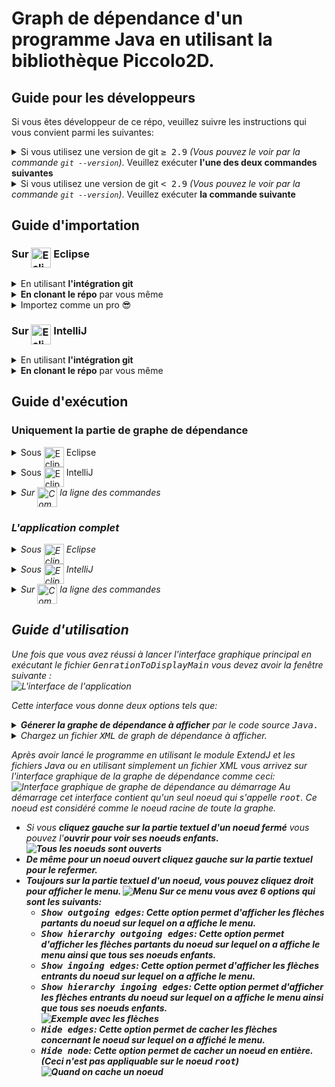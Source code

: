 # Graph de dépendance d'un programme Java en utilisant la bibliothèque Piccolo2D.

## Guide pour les développeurs

Si vous êtes développeur de ce répo, veuillez suivre les instructions qui vous convient parmi les  suivantes:

<details>
  <summary>
    Si vous utilisez une version de git <samp>≥ 2.9</samp> <em>(Vous pouvez le voir par la commande <code>git --version</code>)</em>. Veuillez exécuter <strong>l'une des deux commandes suivantes</strong>
  </summary>
  <ul>
    <li>
      <code> make init </code>
    </li>
    <li>
      <code>git config core.hooksPath .githooks</code>
    </li>
  </ul>
</details>
<details>
  <summary>
    Si vous utilisez une version de git <samp>< 2.9</samp> <em>(Vous pouvez le voir par la commande <code>git --version</code>)</em>. Veuillez exécuter <strong>la commande suivante</strong>
  </summary>
  <ul>
    <li>
      <code> find .git/hooks -type l -exec rm {} \;
            find .githooks -type f -exec ln -sf ../../{} .git/hooks/ \; 
      </code>
    </li>
  </ul>
</details>

## Guide d'importation

### Sur <img src="https://firebasestorage.googleapis.com/v0/b/kaan-yagci-website.appspot.com/o/PSTL%20Assets%2Feclipse.svg?alt=media&token=c1a40189-1236-407b-9568-52c292e46e3d" alt="Eclipse Logo" width="32" height="32" align="top"/> Eclipse

<details>
  <summary>En utilisant <strong>l'intégration git</strong></summary>
    <ol>
      <li>
        Cliquez sur <strong><samp>Import</samp></strong> dans l'onglet <strong><samp>File</samp></strong> de barre latérale d'Eclipse
        <img src="https://firebasestorage.googleapis.com/v0/b/kaan-yagci-website.appspot.com/o/PSTL%20Assets%2FimportEclipse1.png?alt=media&token=b90453a4-4b76-4bb6-ad43-ff9bf944c542" alt="Cliquez sur Import dans l'onglet File de barre latérale d'Eclipse"/>
       </li>
       <li>
        Sur la fenêtre qui s'ouvre choisissez <strong><samp>Projects from Git</samp></strong> qui se trouve sous la section Git. Cliquez sur le bouton <strong><samp>Next</samp></strong>.
        <img src="https://firebasestorage.googleapis.com/v0/b/kaan-yagci-website.appspot.com/o/PSTL%20Assets%2FImportEclipse_2.png?alt=media&token=1d415087-e728-49d5-9d92-ccb6339ecfc8" alt="Sur la fenêtre qui s'ouvre choisissez Projects from FGit qui se trouve sous la section Git"/>
      </li>
      <li>
        Choisissez <strong><samp>Clone URI</samp></strong>. Cliquez sur le bouton <strong><samp>Next</samp></strong>.
        <img src="https://firebasestorage.googleapis.com/v0/b/kaan-yagci-website.appspot.com/o/PSTL%20Assets%2FImportEclipse_3.png?alt=media&token=277631cb-72a9-4029-9f01-e54928904811" alt="Choisissez Clone URI"/>
      </li>
      <li>
        Entrez l'URL du répo qui est <code>https://github.com/Misteryagci/pstl-upmc.git</code> dans le champs de text libellé URI. <em>Une fois c'est fait, si tout se passe bien comme il faut vous allez voir que tous les champs vont se compléter automatiquement</em>. En suite cliquez sur le bouton <strong><samp>Next</samp></strong>.
        <img src="https://firebasestorage.googleapis.com/v0/b/kaan-yagci-website.appspot.com/o/PSTL%20Assets%2FImportEclipse_4.png?alt=media&token=b3664687-d640-40bd-a8de-2518ee420b9d" alt="Entrez l'URL du répo qui est https://github.com/Misteryagci/pstl-upmc.git dans le champs de text libellé URI"/>
      </li>
      <li>
      La branche la plus récente est la branche <samp>master</samp>, donc vous pouvez <strong>décocher</strong> dans le menu déroulant la branche <strong><code>xml-reader</code></strong>. Cliquez sur le bouton <strong><samp>Next</samp></strong>.
      <img src="https://firebasestorage.googleapis.com/v0/b/kaan-yagci-website.appspot.com/o/PSTL%20Assets%2FImportEclipse_5.png?alt=media&token=4fa8c594-b1eb-4940-a8d8-77077b5a4247" alt="La branche la plus récente est la branche master, donc vous pouvez décocher dans le menu déroulant la branche xml-reader"/>
      </li>
      <li>
       <strong>Vérifiez</strong> si tout est bien configuré. Si c'est le cas cliquez sur le bouton <strong><samp>Next</samp></strong>.
       <img src="https://firebasestorage.googleapis.com/v0/b/kaan-yagci-website.appspot.com/o/PSTL%20Assets%2FImportEclipse_6.png?alt=media&token=275cb309-321f-4efb-9cdf-27d4dd763bd0" alt="Vérifiez si tout est bien configuré."/>
     </li>
     <li>
     Sélectionnez <strong><samp>Import as general project</samp></strong> et cliquez sur le bouton <strong><samp>Next</samp></strong>.
     <img src="https://firebasestorage.googleapis.com/v0/b/kaan-yagci-website.appspot.com/o/PSTL%20Assets%2FImportEclipse_7.png?alt=media&token=e664baed-08b4-4789-8604-50ed806705d6" alt="Sélectionnez import as general project"/>
     </li>
     <li>
     <strong>Renommez</strong> le projet sous Eclipse comme vous désirez <strong>ou laissez le comme tel</strong> et cliquez sur <strong><samp>Finish</samp></strong>
     <img src="https://firebasestorage.googleapis.com/v0/b/kaan-yagci-website.appspot.com/o/PSTL%20Assets%2FImportEclipse_8.png?alt=media&token=776700e6-2d11-4541-9c68-fee7d0bb6ca1" alt="Renommez le projet comme vous désirez ou laissez le comme tel"/>
     </li>
     <li>
     Happy coding 😊
     </li>
    </ol>
</details>

<details>
  <summary><strong>En clonant le répo</strong> par vous même</summary>
  <ol>
  <li>
  Clonez le répo par en tapant la commande suivante dans une <strong>Terminal</strong><br/>
  <code>git clone https://github.com/Misteryagci/pstl-upmc.git</code>
  </li>
  <li>
  Cliquez sur <strong><samp>Import</samp></strong> dans l'onglet <strong><samp>File</samp></strong> de barre latérale d'Eclipse.
  <img src="https://firebasestorage.googleapis.com/v0/b/kaan-yagci-website.appspot.com/o/PSTL%20Assets%2FimportEclipse1.png?alt=media&token=b90453a4-4b76-4bb6-ad43-ff9bf944c542" alt=""/>
  </li>
  <li>
  Sur la fenêtre qui s'ouvre choisissez <strong><samp>Projects from Folder or Archive</samp></strong> qui se trouve sous la section <samp>General</samp>. Cliquez sur le bouton <strong><samp>Next</samp></strong>.
  <img src="https://firebasestorage.googleapis.com/v0/b/kaan-yagci-website.appspot.com/o/PSTL%20Assets%2FImportEclipse2.png?alt=media&token=45b4f9d9-5afe-4893-8cba-6c6f619d8456" alt="Sur la fenêtre qui s'ouvre choisissez Projects from Folder or Archive qui se trouve sous la section General">
  </li>
  <li>
  Depuis l'explorateur de fichiers <strong>trouvez le dossier que vous venez de cloner</strong> et cliquez sur le bouton <strong><samp>Open</samp></strong>.
  <img src="https://firebasestorage.googleapis.com/v0/b/kaan-yagci-website.appspot.com/o/PSTL%20Assets%2FImportEclipse3.png?alt=media&token=5e0f2b18-c3ee-448c-a246-2b54967088fd" alt="Depuis l'explorateur de fichiers trouvez le dossier que vous venez de cloner et cliquez sur Open">
  </li>
  <li>
  Pour compléter l'importation cliquez sur le bouton <strong><samp>Finish</samp></strong>
  <img src="https://firebasestorage.googleapis.com/v0/b/kaan-yagci-website.appspot.com/o/PSTL%20Assets%2FImportEclipse4.png?alt=media&token=f79121d0-b179-413e-85b1-bb5f4fc23de5" alt="Pour compléter l'importation cliquez sur le bouton Finish">
  </li>
  <li>
  Happy coding 😊
  </li>
  </ol>
</details>

<details>
  <summary>Importez comme un pro 😎</summary>
  <ol>
    <li>
      Dans un Terminal dirigez vous à votre workspace d'Eclipse. <em>Vous pouvez trouver le path exacte au démarrage de votre Eclipse.</em> <br/>
      <code>
      cd ~/Documents/workspace
      </code>
      <img src="https://firebasestorage.googleapis.com/v0/b/kaan-yagci-website.appspot.com/o/PSTL%20Assets%2FeclipsePro1.png?alt=media&token=23600c56-737c-42a9-a95c-b9f49e0373c9" alt="Vous pouvez trouver le chemin complet de votre workspace Eclipse au démarrage">
    </li>
    <li>
      Clonez le répo git en tapant la commande sur le même terminal dans le répertoire de votre workspace Eclipse <br/>
      <code>
      git clone git clone https://github.com/Misteryagci/pstl-upmc.git
      </code>
    </li>
    <li>
      Cliquez sur <strong><samp>Java Project</samp></strong> dans la section <strong><samp>New</samp></strong> dans l'onglet <strong><samp>File</samp></strong> de barre latérale d'Eclipse.
      <img src="https://firebasestorage.googleapis.com/v0/b/kaan-yagci-website.appspot.com/o/PSTL%20Assets%2FeclipsePro2.png?alt=media&token=0f411ace-6872-4871-b595-1b30bda6440e" alt="Cliquez sur Java Project dans la section New dans l'onglet File de barre latérale d'Eclipse">
    </li>
    <li>
      Entrez le nom du dossier que vous avez sélectionné quand vous avez cloné le répo.<em>Si vous n'avez pas entré d'autre paramètre que l'url de répo à la commande <code>git clone</code> par défaut c'est <samp>pstl-upmc</samp></em>. Et cliquez sur le bouton <strong><samp>Finish</samp></strong>.
      <img src="https://firebasestorage.googleapis.com/v0/b/kaan-yagci-website.appspot.com/o/PSTL%20Assets%2FeclipsePro3.png?alt=media&token=1a753972-c41d-4e8d-bd07-f4ae8eb6809f" alt="Entrez le nom du dossier que avez sélectionné quand vous avez cloné le répo.">
    </li>
    <li>
    Happy coding 😊
    </li>
  </ol>
</details>

### Sur <img src="https://firebasestorage.googleapis.com/v0/b/kaan-yagci-website.appspot.com/o/PSTL%20Assets%2FIntelliJ_IDEA_Logo.svg?alt=media&token=4f8c266b-4d1c-4fa5-972a-19dbb23ad1be" alt="Eclipse Logo" width="32" height="32" align="top"/> IntelliJ

<details>
  <summary>En utilisant <strong>l'intégration git</strong></summary>
  <ol>
    <li>
    Au démarrage d'IntelliJ sur la fenêtre qui s'ouvre cliquez sur la section <strong><samp>Check out from Version Control</samp></strong>. Puis sur le menu déroulant cliquez sur la section <strong><samp>Github</samp></strong>.
    <img src="https://firebasestorage.googleapis.com/v0/b/kaan-yagci-website.appspot.com/o/PSTL%20Assets%2Fintellij0.png?alt=media&token=26ba41a6-2911-4131-be07-702b3123b8c1" alt="Au démarrage d'IntelliJ, sur la fenêtre qui s'ouvre cliquez sur la section Check out from Version Control. Puis sur le menu déroulant cliquez sur la section Github"/>
    </li>
    <li>
    Sur le champs de texte libellé <strong><samp>Git Repository URL</samp></strong>, entrez l'URL du répo de projet qui est <kbd>https://github.com/Misteryagci/pstl-upmc.git</kbd>. Puis appuyez sur le bouton <strong><samp>Clone</samp></strong>.
    <img src="https://firebasestorage.googleapis.com/v0/b/kaan-yagci-website.appspot.com/o/PSTL%20Assets%2FintelliJ1.png?alt=media&token=03972eca-d91b-4158-b3d4-a13a8a4a962a" alt="Sur le champs de texte libellé Git Repository URL, entre l'URL du répo de projet qui est https://github.com/Misteryagci/pstl-upmc.git. Puis appuyez sur le bouton Clone">
    </li>
    <li>
    Appuyez sur bouton <strong><samp>Yes</samp></strong> sur la boîte de dialogue qui vous demande d'ouvrir le projet IntelliJ que vous venez de cloner.<br/>
    <img src="https://firebasestorage.googleapis.com/v0/b/kaan-yagci-website.appspot.com/o/PSTL%20Assets%2FintelliJImportFromGitOpen.png?alt=media&token=0d64ddc7-965e-45b1-ba5a-284d6bd1c7f3" alt="Appuyez sur le bouton Yes sur la boîte de dialogue qui vous demande de créer un projet d'IntelliJ en partant les sources clonées.">
    </li>
    <li>
    Happy coding 😊
    </li>
  </ol>
</details>

<details>
  <summary><strong>En clonant le répo</strong> par vous même</summary>
  <ol>
    <li>
    Clonez le répo en tapant la commande suivante sur un <strong>Terminal</strong><br/>
    <code>git clone https://github.com/Misteryagci/pstl-upmc.git</code>
    </li>
    <li>
    Au démarrage d'IntelliJ sur la fenêtre qui s'ouvre cliquez sur la section <strong><samp>Open</samp></strong>.
    <img src="https://firebasestorage.googleapis.com/v0/b/kaan-yagci-website.appspot.com/o/PSTL%20Assets%2FintelliJImportWithOpen.png?alt=media&token=a8963326-157d-4ec4-829a-36928de29141" alt="Au démarrage d'IntelliJ, sur la fenêtre qui s'ouvre cliquez sur la section Open"/>
    </li>
    <li>
    Depuis <strong>l'explorateur des fichier</strong> qui s'ouvre <strong>trouvez le dossier que vous venez de cloner</strong> et puis cliquez sur le bouton <strong><samp>Open</samp></strong>.
    <img src="https://firebasestorage.googleapis.com/v0/b/kaan-yagci-website.appspot.com/o/PSTL%20Assets%2Fintellij11.png?alt=media&token=9f41c345-78cc-492c-a8e9-86c583e0a279" alt="Depuis l'explorateur des fichiers qui s'ouvre trouvez le dossier que vous venez de cloner et puis cliquez sur le bouton Open">
    </li>
    <li>
    Happy coding 😊
    </li>
  </ol>
</details>

## Guide d'exécution 


### Uniquement la partie de graphe de dépendance

<details>
  <summary> Sous <img src="https://firebasestorage.googleapis.com/v0/b/kaan-yagci-website.appspot.com/o/PSTL%20Assets%2Feclipse.svg?alt=media&token=c1a40189-1236-407b-9568-52c292e46e3d" alt="Eclipse Logo" width="32" height="32" align="top"/> Eclipse </summary>


  <ul>
    <li>
      <details>
        <summary>
          En exécutant <strong>manuellement le fichier <samp>NewDisplayDG</samp></strong> (<em>Risque de ne pas marcher si vous avez importé le projet en utilisant l'intégration <samp>git</samp></em>)
        </summary>
        <ol>
          <li>
            Faites <strong>un clique droit sur le dossier principal</strong> contenant le projet. Puis dans le menu déroulant cliquez sur <strong><samp>Java Application</samp></strong> sous la section <strong><samp>Run As</samp></strong>.<br/>
            <img src="https://firebasestorage.googleapis.com/v0/b/kaan-yagci-website.appspot.com/o/PSTL%20Assets%2FrunEclipse1.png?alt=media&token=e121056e-c502-4f98-a91b-1eb40e988cfe" alt="Faites un clique droit sur le dossier principal contenant le projet. Puis dans le menu déroulant cliquez sur Java Application sous la section Run As">
          </li>
          <li>
            Sur la fenêtre intitulée <samp>Select Java Application</samp> <strong>sélectionnez <samp>NewDisplayDG - com.puck.display.piccolo2d</samp></strong>. Puis cliquez sur le bouton <strong><samp>OK</samp></strong>.<br/>
            <img src="https://firebasestorage.googleapis.com/v0/b/kaan-yagci-website.appspot.com/o/PSTL%20Assets%2FrunEclipse2.png?alt=media&token=95b4f994-6455-4dff-a2b8-b0aa5cc6142f" alt="Sur la fenêtre intitulée Select Java Application sélectionnez NewDisplayDG - com.puck.display.piccolo2d. Puis cliquez sur le bouton OK.">
          </li>
        </ol>
      </details>
    </li>
    <li>
      <details>
        <summary>
          En utilisant le fichier <strong><samp>build.xml</samp></strong>
        </summary>
        <ol>
          <li>
            Faites <strong>un clique droit sur le fichier <samp>build.xml</samp></strong> dans le répertoire principal de projet. Puis dans le menu déroulant cliquez sur <strong><samp>2 Ant Build...</samp></strong> sous la section <strong><samp>Run As</samp></strong>.<br/>
            <img src="https://firebasestorage.googleapis.com/v0/b/kaan-yagci-website.appspot.com/o/PSTL%20Assets%2FbuildXMLEclipse0.png?alt=media&token=f61f27e5-c1d5-48b4-88bc-ea0cfd37bdb2" alt="Faites un clique droit sur le dossier principal contenant le projet. Puis dans le menu déroulant cliquez sur 2 Ant Build... sous la section Run As">
          </li>
          <li>
            Sur la fenêtre intitulée <samp>Edit Configuration</samp> <strong>chochez les cases <samp>build [default]</samp> et <samp>InterfaceAffichageGrapheDeDependance</samp></strong>. Vérifiez bien que l'ordre dans la section <samp>Target execution order:</samp> est <samp>build, InterfaceAffichageGrapheDeDependance</samp>. Puis cliquez sur le bouton <strong><samp>Run</samp></strong>.<br/>
            <img src="https://firebasestorage.googleapis.com/v0/b/kaan-yagci-website.appspot.com/o/PSTL%20Assets%2FbuildXMLEclipse2.png?alt=media&token=37b290cf-96d2-4f4a-8c16-7010f22cab6f" alt="Sur la fenêtre intitulée Edit Configuration cochez les cases build [default] et InterfaceAffichageGrapheDeDependance. Vérifiez bien que l'ordre dans la section Target execution order est build, InterfaceAffichageGrapheDeDependance. Puis cliquez sur le bouton Run">
          </li>
        </ol>
      </details>
    </li>
  </ul>
</details>

<details>
  <summary> Sous <img src="https://firebasestorage.googleapis.com/v0/b/kaan-yagci-website.appspot.com/o/PSTL%20Assets%2FIntelliJ_IDEA_Logo.svg?alt=media&token=4f8c266b-4d1c-4fa5-972a-19dbb23ad1be" alt="Eclipse Logo" width="32" height="32" align="top"/> IntelliJ </summary>
  <ol>
    <li>
      <details>
        <summary>
          En exécutant <strong>manuellement le fichier <samp>NewDisplayDG</samp></strong>
        </summary>
          <ol>
            <li>
              Chargez le projet <strong>en sélectionnant le projet</strong> sur la fenêtre de démarrage.<br/>
              <img src="https://firebasestorage.googleapis.com/v0/b/kaan-yagci-website.appspot.com/o/PSTL%20Assets%2FrunIntelliJ1.png?alt=media&token=fc23661d-95d6-4d9d-b3f4-e90e7bc0bb6a" alt="Chargez le projet en sélectionnant le projet sur la fenêtre de démarrage">
            </li>
            <li>
              Trouvez le fichier <strong><samp>NewDisplayDG</samp></strong> qui se trouve dans le dossier <samp>display.piccolo2d</samp> qui se trouve dans le dossier <samp>com.puck</samp> qui se trouve dans le dossier <samp>src</samp> qui se trouve dans le dossier principal du projet. <strong>Faites un clique droit sur ce fichier</strong> et dans le menu déroulant <strong>cliquez sur <samp>Run 'NewDisplayDG.main()'</samp></strong>.<br/>
              <img src="https://firebasestorage.googleapis.com/v0/b/kaan-yagci-website.appspot.com/o/PSTL%20Assets%2FrunIntelliJ2.png?alt=media&token=2a0c94a8-a8a0-44f9-a616-215ac2b6cdbf" alt="Trouvez le fichier NewDisplayDG qui se trouve dans le dossier display.piccolo2d qui se trouve dans le dossier com.puck qui se trouve dans le dossier src qui se trouve dans le dossier principal du projet. Faites un clique droit sur ce fichier et dans le menu déroulant cliquez sur Run 'NewDisplayDG.main()'">
            </li>
          </ol>
      </details>
    </li>
    <li>
      <details>
        <summary>
          En utilisant <samp>Ant Build</samp>
        </summary>
        <ol>
          <li>
             Chargez le projet <strong>en sélectionnant le projet</strong> sur la fenêtre de démarrage.<br/>
              <img src="https://firebasestorage.googleapis.com/v0/b/kaan-yagci-website.appspot.com/o/PSTL%20Assets%2FintelliJOpenForAntbuild.png?alt=media&token=bdd1f3e9-50fb-4b60-8563-176237fbebca" alt="Chargez le projet en sélectionnant le projet sur la fenêtre de démarrage">
          </li>
          <li>
              Dans la partie intitulé <samp>Ant Build</samp> qui se trouve à droite de la fenêtre <samp>d'IntelliJ</samp>, cliquez deux fois sur la cible <strong><samp>Build</samp></strong>. <em>( Contrairement à Eclipse IntelliJ ne build pas les projets automatiquement, donc il faut le faire manuellement.) <br/>
              <img src="https://firebasestorage.googleapis.com/v0/b/kaan-yagci-website.appspot.com/o/PSTL%20Assets%2FIntelliJAntBuild.png?alt=media&token=c10bfb8c-52ec-4973-9133-bc644ae08854" alt="Dans la partie intitulé Ant Build qui se trouve à droite de la fenêtre d'IntelliJ cliquez deux fois sur la cible Build."/>
          </li>
          <li>
            Vérifiez le message qui s'affiche sur la gauche de la barre latérale qui se trouve toute en bas de la fenêtre d'IntelliJ commence bien avec <samp>"Ant build completed..."</samp>. Une fois vous avez vérifié que la construction (build) a bien eu lieu, cliquez deux fois sur la cible <samp>InterfaceAfficageGrapheDeDependance</samp> sur la partie intitulé <samp>Ant Build</samp> qui se trouve à droite de la fenêtre <samp>d'IntelliJ</samp>. <br>
            <img src="https://firebasestorage.googleapis.com/v0/b/kaan-yagci-website.appspot.com/o/PSTL%20Assets%2FIntelliJAntInterfaceAffichageGrapheDeDependance.png?alt=media&token=5f88ed52-97fa-42e5-9be1-0200ea6f28b3" alt="Vérifiez le message qui s'affiche sur la gauche de la barre latérale qui se trouve tout en bas de la fenêtre d'IntelliJ commence bien avec Ant build completed... Une fois vous avez vérifié que la construction (build) a bien eu lieu, cliquez deux fois sur la cible InterfaceAffichageGrapheDeDependace surla partie intitulé Ant Build qui se trouve à droite de la fenêtre d'IntelliJ"/>
          </li>
        </ol>
      </details>
    </>
 </ol> 
</details>

<details>
  <summary> Sur <img src="https://firebasestorage.googleapis.com/v0/b/kaan-yagci-website.appspot.com/o/PSTL%20Assets%2Fterminal.png?alt=media&token=df454a13-1480-4c33-a86e-4b22d6f8db99" alt="Command line logo" width="32" height="32" align="top"/> la ligne des commandes
  </summary>
  <ul>
    <li>
      Sur un terminal lancer la commande suivante <br/>
      <code>ant InterfaceAffichageGrapheDeDependance</code> <br/>
      <img src="https://firebasestorage.googleapis.com/v0/b/kaan-yagci-website.appspot.com/o/PSTL%20Assets%2FterminalInterfaceGrpahDeDependance.png?alt=media&token=a216b30f-3dfc-4503-ab78-02bcb7a0b794" alt="Sur un terminal lancer la commande ant InterfaceAffichageGrapheDeDependance">
    </li>
    <li>
      En utilisant le script d'exécution selon votre système d'exécution
      <ul> 
        <li>
          <strong>Sous systèmes UNIX</strong> <br/>
          Dans un terminal lancer le script <samp>run.sh</samp> par la commande suivante <br/>
          <code>./run.sh</code>
        </li>
        <li>
          <strong>Sous systèmes Windows</strong><br/>
          Lancer le fichier <strong><samp>run.bat</samp></strong>
        </li>
    </li>
  </ul>
</details>

### L'application complet

<details>
  <summary> Sous <img src="https://firebasestorage.googleapis.com/v0/b/kaan-yagci-website.appspot.com/o/PSTL%20Assets%2Feclipse.svg?alt=media&token=c1a40189-1236-407b-9568-52c292e46e3d" alt="Eclipse Logo" width="32" height="32" align="top"/> Eclipse </summary>
  <ul>
    <li>
      <details>
        <summary>
          En exécutant <strong>manuellement le fichier <samp>GenrationToDisplayMain</samp></strong> (<em>Risque de ne pas marcher si vous avez importé le projet en utilisant l'intégration <samp>git</samp></em>)
        </summary>
        <ol>
          <li>
            Faites <strong>un clique droit sur le dossier principal</strong> contenant le projet. Puis dans le menu déroulant cliquez sur <strong><samp>Java Application</samp></strong> sous la section <strong><samp>Run As</samp></strong>.<br/>
            <img src="https://firebasestorage.googleapis.com/v0/b/kaan-yagci-website.appspot.com/o/PSTL%20Assets%2FrunEclipse1.png?alt=media&token=e121056e-c502-4f98-a91b-1eb40e988cfe" alt="Faites un clique droit sur le dossier principal contenant le projet. Puis dans le menu déroulant cliquez sur Java Application sous la section Run As">
          </li>
          <li>
            Sur la fenêtre intitulée <samp>Select Java Application</samp> <strong>sélectionnez <samp>GenrationToDisplayMain - com.puck.utilities.javafx</samp></strong>. Puis cliquez sur le bouton <strong><samp>OK</samp></strong>.<br/>
            <img src="https://firebasestorage.googleapis.com/v0/b/kaan-yagci-website.appspot.com/o/PSTL%20Assets%2FeclipseExecComplet.png?alt=media&token=5f5e9ca4-3ba9-4646-b0fd-a43309f3bc63" alt="Sur la fenêtre intitulée Select Java Application sélectionnez GenrationToDisplayMain - com.puck.utilities.javafx. Puis cliquez sur le bouton OK.">
          </li>
        </ol>
      </details>
    </li>
    <li>
      <details>
        <summary>
          En utilisant le fichier <strong><samp>build.xml</samp></strong>
        </summary>
        <ol>
          <li>
            Faites <strong>un clique droit sur le fichier <samp>build.xml</samp></strong> dans le répertoire principal de projet. Puis dans le menu déroulant cliquez sur <strong><samp>2 Ant Build...</samp></strong> sous la section <strong><samp>Run As</samp></strong>.<br/>
            <img src="https://firebasestorage.googleapis.com/v0/b/kaan-yagci-website.appspot.com/o/PSTL%20Assets%2FbuildXMLEclipse0.png?alt=media&token=f61f27e5-c1d5-48b4-88bc-ea0cfd37bdb2" alt="Faites un clique droit sur le dossier principal contenant le projet. Puis dans le menu déroulant cliquez sur 2 Ant Build... sous la section Run As">
          </li>
          <li>
            Sur la fenêtre intitulée <samp>Edit Configuration</samp> <strong>chochez les cases <samp>build [default]</samp> et <samp>InterfaceAdmin</samp></strong>. Vérifiez bien que l'ordre dans la section <samp>Target execution order:</samp> est <samp>build, InterfaceAdmin</samp>. Puis cliquez sur le bouton <strong><samp>Run</samp></strong>.<br/>
            <img src="https://firebasestorage.googleapis.com/v0/b/kaan-yagci-website.appspot.com/o/PSTL%20Assets%2FbuildXMLEclipse1.png?alt=media&token=03bc934d-3841-4ae3-b8d3-d39f130329d9" alt="Sur la fenêtre intitulée Edit Configuration cochez les cases build [default] et InterfaceAdmin. Vérifiez bien que l'ordre dans la section Target execution order est build, InterfaceAdmin. Puis cliquez sur le bouton Run">
          </li>
        </ol>
      </details>
    </li>
  </ul>

</details>

<details>
  <summary> Sous <img src="https://firebasestorage.googleapis.com/v0/b/kaan-yagci-website.appspot.com/o/PSTL%20Assets%2FIntelliJ_IDEA_Logo.svg?alt=media&token=4f8c266b-4d1c-4fa5-972a-19dbb23ad1be" alt="Eclipse Logo" width="32" height="32" align="top"/> IntelliJ </summary>

  <ul>
    <li>
      <details>
        <summary>
          En exécutant manuelement le fichier <samp>GenrationToDisplayMain</samp>.
        </summary>
        <ol>
          <li>
            Chargez le projet <strong>en sélectionnant le projet</strong> sur la fenêtre de démarrage.<br/>
            <img src="https://firebasestorage.googleapis.com/v0/b/kaan-yagci-website.appspot.com/o/PSTL%20Assets%2FintelliJOpenForAntbuild.png?alt=media&token=bdd1f3e9-50fb-4b60-8563-176237fbebca" alt="Faites un clique droit sur le dossier principal contenant le projet. Puis dans le menu déroulant cliquez sur Java Application sous la section Run As">
          </li>
          <li>
            Trouvez le fichier <strong><samp>GenrationToDisplayMain</samp></strong> qui se trouve dans le dossier <samp>javafx</samp> qui se trouve dans le dossier <samp>utilities</samp> qui se trouve dans le dossier <samp>com.puck</samp> qui se trouve dans le dossier <samp>src</samp> qui se trouve dans le dossier principal du projet. <strong>Faites un clique droit sur ce fichier</strong> et dans le menu déroulant <strong>cliquez sur <samp>Run 'GenrationToDis....main()'</samp></strong>.<br/>
            <img src="https://firebasestorage.googleapis.com/v0/b/kaan-yagci-website.appspot.com/o/PSTL%20Assets%2FintelliJExecComplet.png?alt=media&token=e62be246-1bac-46cb-80fd-12b6d2418f5d" alt="Trouvez le fichier GenrationToDisplayMain qui se trouve dans le dossier javafx qui se trouve dans le dossier utilities qui se trouve dans le dossier com.puck qui se trouve dans le dossier src qui se trouve dans le dossier principal du projet. Faites un clique droit sur ce fichier et dans le menu déroulant cliquez sur Run 'GenrationToDis....main()'">
          </li>
        </ol>
      </details>
    </li>
    <li>
      <details>
        <summary>
          En utilisant <samp>Ant Build</samp>
        </summary>
        <ol>
          <li>
            Chargez le projet <strong>en sélectionnant le projet</strong> sur la fenêtre de démarrage.<br/>
            <img src="https://firebasestorage.googleapis.com/v0/b/kaan-yagci-website.appspot.com/o/PSTL%20Assets%2FintelliJOpenForAntbuild.png?alt=media&token=bdd1f3e9-50fb-4b60-8563-176237fbebca" alt="Faites un clique droit sur le dossier principal contenant le projet. Puis dans le menu déroulant cliquez sur Java Application sous la section Run As">
          </li>
          <li>
              Dans la partie intitulé <samp>Ant Build</samp> qui se trouve à droite de la fenêtre <samp>d'IntelliJ</samp>, cliquez deux fois sur la cible <strong><samp>Build</samp></strong>. <em>( Contrairement à Eclipse IntelliJ ne build pas les projets automatiquement, donc il faut le faire manuellement.) <br/>
              <img src="https://firebasestorage.googleapis.com/v0/b/kaan-yagci-website.appspot.com/o/PSTL%20Assets%2FIntelliJAntBuild.png?alt=media&token=c10bfb8c-52ec-4973-9133-bc644ae08854" alt="Dans la partie intitulé Ant Build qui se trouve à droite de la fenêtre d'IntelliJ cliquez deux fois sur la cible Build."/>
          </li>
          <li>
            Vérifiez le message qui s'affiche sur la gauche de la barre latérale qui se trouve toute en bas de la fenêtre d'IntelliJ commence bien avec <samp>"Ant build completed..."</samp>. Une fois vous avez vérifié que la construction (build) a bien eu lieu, cliquez deux fois sur la cible <samp>InterfaceAdmin</samp> sur la partie intitulé <samp>Ant Build</samp> qui se trouve à droite de la fenêtre <samp>d'IntelliJ</samp>. <br>
            <img src="https://firebasestorage.googleapis.com/v0/b/kaan-yagci-website.appspot.com/o/PSTL%20Assets%2FIntelliJAntInterfaceAdmin.png?alt=media&token=524c92de-f593-42cf-8767-f02c36da7e58" alt="Vérifiez le message qui s'affiche sur la gauche de la barre latérale qui se trouve tout en bas de la fenêtre d'IntelliJ commence bien avec Ant build completed... Une fois vous avez vérifié que la construction (build) a bien eu lieu, cliquez deux fois sur la cible InterfaceAdmin sur la partie intitulé Ant Build qui se trouve à droite de la fenêtre d'IntelliJ"/>
          </li>
      </details>
  
</details>

<details>
  <summary> Sur <img src="https://firebasestorage.googleapis.com/v0/b/kaan-yagci-website.appspot.com/o/PSTL%20Assets%2Fterminal.png?alt=media&token=df454a13-1480-4c33-a86e-4b22d6f8db99" alt="Command line logo" width="32" height="32" align="top"/> la ligne des commandes
  </summary>
  <ol>
    <li>
      Sur un terminal lancer la commande suivante <br/>
      <code>ant InterfaceAdmin</code> <br/>
      <img src="https://firebasestorage.googleapis.com/v0/b/kaan-yagci-website.appspot.com/o/PSTL%20Assets%2FterminalInterfaceAdmin.png?alt=media&token=1a46d1f7-dffb-4cde-8fbc-9d49f4794d14" alt="Sur un terminal lancer la commande ant InterfaceAdmin">
    </li>
  </ol>
</details>


  ## Guide d'utilisation

  Une fois que vous avez réussi à lancer l'interface graphique principal en exécutant le fichier <samp>GenrationToDisplayMain</samp> vous devez avoir la fenêtre suivante : <br/>
  <img src="https://firebasestorage.googleapis.com/v0/b/kaan-yagci-website.appspot.com/o/PSTL%20Assets%2FinterfaceAdmin.png?alt=media&token=20b08c2a-1910-410a-a69e-f0fa9d9f6d0f" alt="L'interface de l'application">

  Cette interface vous donne deux options tels que:

  <details>
    <summary><strong>Génerer la graphe de dépendance à afficher</strong> par le code source <samp>Java.</samp></summary>
    <ul>
    <li>
      Pour cela vous devez charger le fichier <samp>jar</samp> du module qui permet de génerer le fichier <samp>xml</samp> contenant la graphe de dépendance. Pour cela vous pouvez utiliser <a href="https://github.com/geoffreycopin/puck2">ceci</a>. Pour le charger cliquez sur le bouton <strong><samp>JAR PUCK2</samp></strong> qui se trouve sur la première ligne de la section <samp>Utiliser la solution basée sur ExtendJ pour générer le fichier XML</samp> et trouvez le fichier <samp>.jar</samp> que vous cherchez à l'aide de l'exploirateur des fichiers.
    </li>
    <li>
      Ainsi vous devez indiquer au moins un fichier <samp>Java</samp> à générer le graph de dépendance. Pour ce faire vous avez deux options : 
      <ul>
        <li>
          Vous pouvez charger un unique fichier <samp>Java</samp> à l'aide de bouton <samp>Class Java à afficher</samp>. Pour le faire cliquez sur le bouton <samp>Class Java à afficher</samp> et sélectionnez le fichier <samp>Java</samp> dont vous utilisez pour l'affichage de graphe de dépendance. 
        </li>
        <li>
        Vous pouvez charger projet complet en <samp>Java</samp> c'est à dire un dossier qui contient plusieurs fichiers <samp>Java</samp> à l'aide de bouton <samp>Projet Java à afficher</samp>. Pour le faire cliquez sur le bouton <samp>Projet Java à afficher</samp> et sélectionnez le dossier de votre projet <samp>Java</samp> dont vous utilisez pour l'affichage de graphe de dépendance. 
        </li>
      </ul>
    </li>
    <li>
    Une fois vous avez indiqué le fichier <samp>.jar</samp> et le(s) fichier(s) <samp>Java</samp> vous cliquez sur le bouton <strong><samp>Run</samp></strong> pour génerer la graphe de dépendance et l'afficher.
    </li>
    </ul>
  </details>

  <details>
    <summary>Chargez un fichier <samp>XML</samp> de graph de dépendance à afficher.</summary>
    Vous pouvez utiliser un fichier <samp>XML</samp> qui représente une graphe de dépendance d'un programme <samp>Java</samp>. Pour ce faire cliquez sur le bouton <strong><samp>Fichier XML</samp></strong> dans la section <samp>Utiliser directement votre propre fichier XML</samp>. Une fois que vous avez cliquez sur ce bouton, sélectionnez le fichier <samp>XML</samp> depuis l'exploirateur des fichiers qui s'ouvre. Après avoir sélectionné le fichier <samp>XML</samp> appuyez sur le bouton <strong><samp>Run</samp></strong>.
  </details>

  Après avoir lancé le programme en utilisant le module ExtendJ et les fichiers Java ou en utilisant simplement un fichier XML vous arrivez sur l'interface graphique de la graphe de dépendance comme ceci:
  <img src="https://firebasestorage.googleapis.com/v0/b/kaan-yagci-website.appspot.com/o/PSTL%20Assets%2Fuidg0.png?alt=media&token=ccd5d297-0718-461d-aef9-1d3f75522a60" alt="Interface graphique de graphe de dépendance au démarrage">
  Au démarrage cet interface contient qu'un seul noeud qui s'appelle <samp>root</samp>. Ce noeud est considéré comme le noeud racine de toute la graphe.
  
<ul>
  <li>
    Si vous <strong>cliquez gauche sur la partie textuel d'un noeud fermé</strong> vous pouvez l'<strong>ouvrir</stronh> pour voir ses noeuds enfants.<br/>
    <img src="https://firebasestorage.googleapis.com/v0/b/kaan-yagci-website.appspot.com/o/PSTL%20Assets%2Fuidg1.png?alt=media&token=996ed984-1924-4f18-8410-ac9c43e88e8e" alt="Tous les noeuds sont ouverts"/>
  </li>
  <li>
    De même pour <strong>un noeud ouvert cliquez gauche sur la partie textuel pour le refermer</strong>. 
  </li>
  <li>
    Toujours sur la partie textuel d'un noeud, vous pouvez cliquez droit pour afficher le menu.
    <img src="https://firebasestorage.googleapis.com/v0/b/kaan-yagci-website.appspot.com/o/PSTL%20Assets%2FuidgMenu.png?alt=media&token=3191be29-b7fe-493b-9461-ec38c10221b0" alt="Menu">
    Sur ce menu vous avez 6 options qui sont les suivants:
    <ul>
      <li>
        <samp>Show outgoing edges</samp>: Cette option permet d'afficher les flèches partants du noeud sur lequel on a affiche le menu.
      </li>
      <li>
        <samp>Show hierarchy outgoing edges</samp>: Cette option permet d'afficher les flèches partants du noeud sur lequel on a affiche le menu ainsi que tous ses noeuds enfants.
      </li>
      <li>
        <samp>Show ingoing edges</samp>: Cette option permet d'afficher les flèches entrants du noeud sur lequel on a affiche le menu.
      </li>
      <li>
        <samp>Show hierarchy ingoing edges</samp>: Cette option permet d'afficher les flèches entrants du noeud sur lequel on a affiche le menu ainsi que tous ses noeuds enfants.<br/>
        <img src="https://firebasestorage.googleapis.com/v0/b/kaan-yagci-website.appspot.com/o/PSTL%20Assets%2FuidgAll.png?alt=media&token=148688fa-ea72-495e-bed5-9f22bc63d222" alt="Exemple avec les flèches">
      </li>
      <li>
        <samp>Hide edges</samp>: Cette option permet de cacher les flèches concernant le noeud sur lequel on a affiché le menu.
      </li>
      <li>
        <samp>Hide node</samp>: Cette option permet de cacher un noeud en entière. (<em>Ceci n'est pas appliquable sur le noeud <samp>root</samp></em>)<br/>
        <img src="https://firebasestorage.googleapis.com/v0/b/kaan-yagci-website.appspot.com/o/PSTL%20Assets%2FhideNode.png?alt=media&token=f6946bd6-a6a5-49d7-946b-2c4768973741" alt="Quand on cache un noeud">
      </li>
    </ul>
  
  </li>
</ul>
